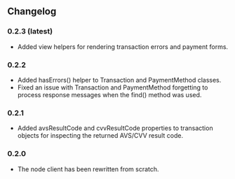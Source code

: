 ## Changelog

### 0.2.3 (latest)

 + Added view helpers for rendering transaction errors and payment forms.

### 0.2.2

 + Added hasErrors() helper to Transaction and PaymentMethod classes.
 + Fixed an issue with Transaction and PaymentMethod forgetting to
   process response messages when the find() method was used.

### 0.2.1

 + Added avsResultCode and cvvResultCode properties to transaction
   objects for inspecting the returned AVS/CVV result code.

### 0.2.0

 + The node client has been rewritten from scratch.
